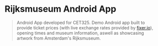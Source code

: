 # Rijksmuseum Android App

> Android App developed for CET325. Demo Android app built to provide ticket prices (with live exchange rates provided by [fixer.io](https://fixer.io/)), opening times and museum information, aswell as showcasing artwork from Amsterdam's Rijksmuseum.
